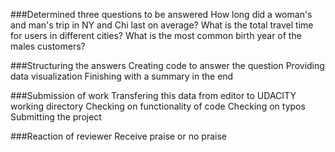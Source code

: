 ###Determined three questions to be answered
How long did a woman's and man's trip in NY and Chi last on average?
What is the total travel time for users in different cities?
What is the most common birth year of the males customers?

###Structuring the answers
Creating code to answer the question
Providing data visualization
Finishing with a summary in the end

###Submission of work
Transfering this data from editor to UDACITY working directory
Checking on functionality of code
Checking on typos 
Submitting the project

###Reaction of reviewer
Receive praise or no praise

